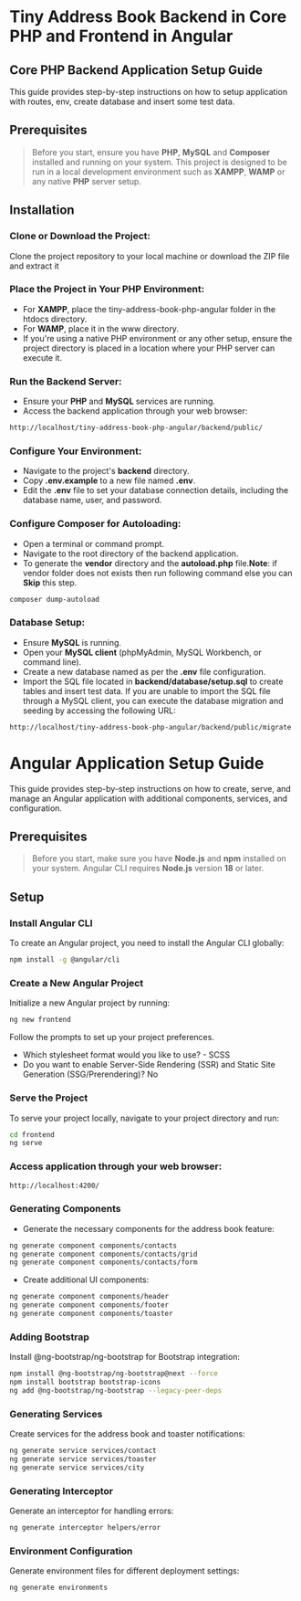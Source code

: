 # Tiny Address Book Backend in Core PHP and Frontend in Angular

## Core PHP Backend Application Setup Guide

This guide provides step-by-step instructions on how to setup application with routes, env, create database and insert some test data.

## Prerequisites

> Before you start, ensure you have **PHP**, **MySQL** and **Composer** installed and running on your system. This project is designed to be run in a local development environment such as **XAMPP**, **WAMP** or any native **PHP** server setup.

## Installation

### Clone or Download the Project:

Clone the project repository to your local machine or download the ZIP file and extract it

### Place the Project in Your PHP Environment:

- For **XAMPP**, place the tiny-address-book-php-angular folder in the htdocs directory.
- For **WAMP**, place it in the www directory.
- If you're using a native PHP environment or any other setup, ensure the project directory is placed in a location where your PHP server can execute it.

### Run the Backend Server:

- Ensure your **PHP** and **MySQL** services are running.
- Access the backend application through your web browser:

```bash
http://localhost/tiny-address-book-php-angular/backend/public/
```

### Configure Your Environment:

- Navigate to the project's **backend** directory.
- Copy **.env.example** to a new file named **.env**.
- Edit the **.env** file to set your database connection details, including the database name, user, and password.

### Configure Composer for Autoloading:

- Open a terminal or command prompt.
- Navigate to the root directory of the backend application.
- To generate the **vendor** directory and the **autoload.php** file.**Note**: if vendor folder does not exists then run following command else you can **Skip** this step.

```bash
composer dump-autoload
```

### Database Setup:

- Ensure **MySQL** is running.
- Open your **MySQL client** (phpMyAdmin, MySQL Workbench, or command line).
- Create a new database named as per the **.env** file configuration.
- Import the SQL file located in **backend/database/setup.sql** to create tables and insert test data.
  If you are unable to import the SQL file through a MySQL client, you can execute the database migration and seeding by accessing the following URL:

```plaintext
http://localhost/tiny-address-book-php-angular/backend/public/migrate
```

# Angular Application Setup Guide

This guide provides step-by-step instructions on how to create, serve, and manage an Angular application with additional components, services, and configuration.

## Prerequisites

> Before you start, make sure you have **Node.js** and **npm** installed on your system. Angular CLI requires **Node.js** version **18** or later.

## Setup

### Install Angular CLI

To create an Angular project, you need to install the Angular CLI globally:

```bash
npm install -g @angular/cli
```

### Create a New Angular Project

Initialize a new Angular project by running:

```bash
ng new frontend
```

Follow the prompts to set up your project preferences.

- Which stylesheet format would you like to use? - SCSS
- Do you want to enable Server-Side Rendering (SSR) and Static Site Generation (SSG/Prerendering)? No

### Serve the Project

To serve your project locally, navigate to your project directory and run:

```bash
cd frontend
ng serve
```

### Access application through your web browser:

```bash
http://localhost:4200/
```

### Generating Components

- Generate the necessary components for the address book feature:

```bash
ng generate component components/contacts
ng generate component components/contacts/grid
ng generate component components/contacts/form
```

- Create additional UI components:

```bash
ng generate component components/header
ng generate component components/footer
ng generate component components/toaster
```

### Adding Bootstrap

Install @ng-bootstrap/ng-bootstrap for Bootstrap integration:

```bash
npm install @ng-bootstrap/ng-bootstrap@next --force
npm install bootstrap bootstrap-icons
ng add @ng-bootstrap/ng-bootstrap --legacy-peer-deps
```

### Generating Services

Create services for the address book and toaster notifications:

```bash
ng generate service services/contact
ng generate service services/toaster
ng generate service services/city
```

### Generating Interceptor

Generate an interceptor for handling errors:

```bash
ng generate interceptor helpers/error
```

### Environment Configuration

Generate environment files for different deployment settings:

```bash
ng generate environments
```

